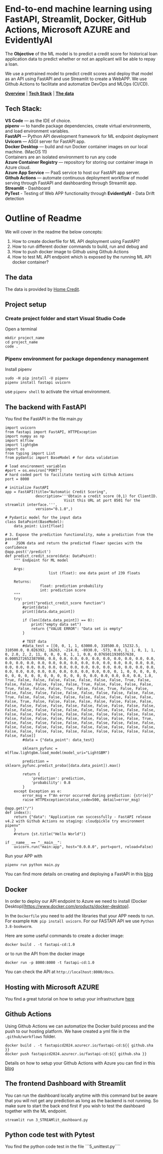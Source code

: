 # End-to-end machine learning using FastAPI, Streamlit, Docker, GitHub Actions, Microsoft AZURE and EvidentlyAI

The **Objective** of the ML model is to predict a credit score for historical loan application data to predict whether or not an applicant will be able to repay a loan.

We use a pretrained model to predict credit scores and deploy that model as an API using FastAPI and use Streamlit to create a WebAPP. We use Github Actions to facilitate and automatize DevOps and MLOps (CI/CD).

[**Overview**](#overview)
| [**Tech Stack**](#tech-stack)
| [**The data**](#the-data)

## Tech Stack:  
**VS Code** — as the IDE of choice.  
**pipenv** — to handle package dependencies, create virtual environments, and load environment variables.  
**FastAPI** — Python API development framework for ML endpoint deployment 
	**Uvicorn** — ASGI server for FastAPI app.  
**Docker Desktop** — build and run Docker container images on our local machine. (MacOS 11)  
    Containers are an isolated environment to run any code  
**Azure Container Registry** — repository for storing our container image in Azure cloud.  
**Azure App Service** — PaaS service to host our FastAPI app server.  
**Github Actions** — automate continuous deployment workflow of model serving through FastAPI and dashboarding through Streamlit app.  
**Streamlit** - Dashboard  
**PyTest** - Testing of Web APP functionality through
**EvidentlyAI** - Data Drift detection

# Outline of Readme

We will cover in the readme the below concepts:


1) How to create dockerfile for ML API deployment using FastAPI?
2) How to run different docker commands to build, run and debug and 
3) How to push docker image to Github using Github Actions
4) How to test ML API endpoint which is exposed by the running ML API docker container?

## The data
The data is provided by [Home Credit](http://www.homecredit.net/about-us.aspx).

## Project setup 

### Create project folder and start Visual Studio Code
Open a terminal 
```
mkdir project_name
cd project_name
code .
```
### Pipenv environment for package dependency management
Install pipenv
```
sudo -H pip install -U pipenv
pipenv install fastapi uvicorn
```

use `pipenv shell` to activate the virtual environment.


## The backend with FastAPI
You find the FastAPI in the file main.py
```
import uvicorn
from fastapi import FastAPI, HTTPException
import numpy as np
import mlflow
import lightgbm
import os
from typing import List
from pydantic import BaseModel # for data validation

# load environment variables
#port = os.environ["PORT"]
# hard coded port to facilitate testing with Github Actions
port = 8000

# initialize FastAPI
app = FastAPI(title="Automatic Credit Scoring",
              description='''Obtain a credit score (0,1) for ClientID.
                           Visit this URL at port 8501 for the streamlit interface.''',
              version="0.1.0",)

# Pydantic model for the input data
class DataPoint(BaseModel):
    data_point: List[float]

# 3. Expose the prediction functionality, make a prediction from the passed
#    JSON data and return the predicted flower species with the confidence
@app.post('/predict')
def predict_credit_score(data: DataPoint):
    """ Endpoint for ML model

    Args:
                    list (float): one data point of 239 floats
                    
    Returns:
                float: prediction probability
                int: prediction score
    """
    try:
        print("predict_credit_score function")
        #print(data)
        print([data.data_point])

        if (len([data.data_point]) == 0):
            print("empty data set")
            return {"VALUE ERROR": "Data set is empty"     
        }

        # TEST data  
        #data_test = [[0, 0, 1, 1, 63000.0, 310500.0, 15232.5, 310500.0, 0.026392, 16263, -214.0, -8930.0, -573, 0.0, 1, 1, 0, 1, 1, 0, 2.0, 2, 2, 11, 0, 0, 0, 0, 1, 1, 0.0, 0.0765011930557638, 0.0005272652387098, 0.0, 0.0, 0.0, 0.0, 0.0, 0.0, 0.0, 0.0, 0.0, 0.0, 0.0, 0.0, 0.0, 0.0, 0.0, 0.0, 0.0, 0.0, 0.0, 0.0, 0.0, 0.0, 0.0, 0.0, 0.0, 0.0, 0.0, 0.0, 0.0, 0.0, 0.0, 0.0, 0.0, 0.0, 0.0, 0.0, 0.0, 0.0, 0.0, 0.0, 0.0, 0.0, 0.0, 0.0, 0.0, 0.0, 0.0, 0.0, 0, 1, 0, 0, 0, 0, 0, 0, 0, 0, 0, 0, 0, 0, 0, 0, 0, 0, 0, 0, 0.0, 0.0, 0.0, 0.0, 0.0, 1.0, True, False, False, False, False, False, False, False, True, False, False, False, False, False, False, True, False, False, False, False, True, False, False, False, True, False, False, True, False, False, False, False, False, False, False, False, False, False, False, False, True, False, False, False, False, False, False, False, False, False, False, True, False, False, False, False, False, False, False, False, False, False, False, False, False, False, False, False, False, False, False, False, False, False, False, False, False, False, False, False, False, False, False, False, False, False, False, False, False, False, False, False, False, False, False, False, False, False, False, True, False, False, False, False, False, False, False, False, False, False, False, False, False, False, False, False, False, False, False, False, False, False, False, False, False, False, False, False, False, False, False, False]]
        #data = {"data_point": data_test}

        sklearn_pyfunc = mlflow.lightgbm.load_model(model_uri="LightGBM")
        
        prediction = sklearn_pyfunc.predict_proba([data.data_point]).max()

        return {
            'prediction': prediction,
            'probability': 0.8
        }
    except Exception as e:
        error_msg = f"An error occurred during prediction: {str(e)}"
        raise HTTPException(status_code=500, detail=error_msg)

@app.get("/")
def index():
    return {"data": "Application ran successfully - FastAPI release v4.2 with Github Actions no staging: cloudpickle try environment pipenv"     
    }
    #return {st.title("Hello World")}

if __name__ == "__main__":
    uvicorn.run("main:app", host="0.0.0.0", port=port, reload=False)
```

Run your APP with
```
pipenv run python main.py
```

You can find more details on creating and deploying a FastAPI in this [blog](https://towardsdatascience.com/how-to-build-and-deploy-a-machine-learning-model-with-fastapi-64c505213857)

## Docker
In order to deploy our API endpoint to Azure we need to install (Docker Desktop)[https://www.docker.com/products/docker-desktop].

In the ```Dockerfile``` you need to add the libraries that your APP needs to run.
For example ```RUN pip install uvicorn```.
For our FASTAPI API we use ```Python 3.8-bookworm```.

Here are some useful commands to create a docker image:
```
docker build . -t fastapi-cd:1.0
````
or to run the API from the docker image
```
docker run -p 8000:8000 -t fastapi-cd:1.0
```
You can check the API at ```http://localhost:8000/docs```.



## Hosting with Microsoft AZURE

You find a great tutorial on how to setup your infrastructure [here](https://towardsdatascience.com/deploy-fastapi-on-azure-with-github-actions-32c5ab248ce3)
 
## Github Actions
Using Github Actions we can automatize the Docker build process and the push to our hosting platform. We have created a yml file in the 
`.github/workflows` folder.
```
docker build . -t fastapicd2024.azurecr.io/fastapi-cd:${{ github.sha }}
docker push fastapicd2024.azurecr.io/fastapi-cd:${{ github.sha }}
```
Details on how to setup your Github Actions with Azure you can find in this [blog](https://towardsdatascience.com/deploy-fastapi-on-azure-with-github-actions-32c5ab248ce3)

## The frontend Dashboard with Streamlit

You can run the dashboard locally anytime with this command but be aware that you will not get any prediction as long as the backend is not running. So make sure to start the back end first if you wish to test the dashboard together with the ML endpoint.

```
streamlit run 3_STREAMlit_dashboard.py
`````

## Python code test with Pytest

You find the python code test in the file ```5_unittest.py````

